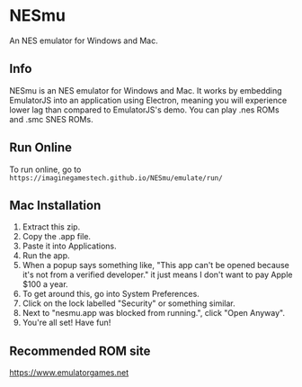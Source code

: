 # NESmu
An NES emulator for Windows and Mac.

## Info
NESmu is an NES emulator for Windows and Mac. It works by embedding EmulatorJS into an application using Electron, meaning you will experience lower lag than compared to EmulatorJS's demo. You can play .nes ROMs and .smc SNES ROMs.

## Run Online
To run online, go to   
`https://imaginegamestech.github.io/NESmu/emulate/run/`

## Mac Installation
1. Extract this zip.
2. Copy the .app file.
3. Paste it into Applications.
4. Run the app.
5. When a popup says something like, "This app can't be opened because it's not from a verified developer." it just means I don't want to pay Apple $100 a year.
6. To get around this, go into System Preferences.
7. Click on the lock labelled "Security" or something similar.
8. Next to "nesmu.app was blocked from running.", click "Open Anyway".
9. You're all set! Have fun!

## Recommended ROM site
https://www.emulatorgames.net
